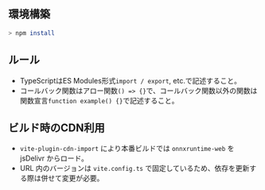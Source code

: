 ## 環境構築
```bash
> npm install
```

## ルール
* TypeScriptはES Modules形式`import / export`, etc.で記述すること。
* コールバック関数はアロー関数`() => {}`で、コールバック関数以外の関数は関数宣言`function example() {}`で記述すること。

## ビルド時のCDN利用
* `vite-plugin-cdn-import` により本番ビルドでは `onnxruntime-web` を jsDelivr からロード。
* URL 内のバージョンは `vite.config.ts` で固定しているため、依存を更新する際は併せて変更が必要。
